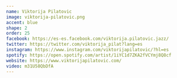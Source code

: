 ```yaml
---
name: Viktorija Pilatovic
image: viktorija-pilatovic.png
accent: blue
shape: 2
order: 25
facebook: https://es-es.facebook.com/viktorija.pilatovic.jazz/
twitter: https://twitter.com/viktorija_pilat?lang=es
instagram: https://www.instagram.com/viktorijapilatovic/?hl=es
spotify: https://open.spotify.com/artist/1iYC1d7ZKA2fVCYmj8Q8cf
website: https://www.viktorijapilatovic.com/
video: m31U58QbDfA
---
```



